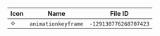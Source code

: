 | Icon | Name | File ID |
| ---  | ---  | ---     |
| ![](animationkeyframe.png) | `animationkeyframe` | `-129130776268707423` |
